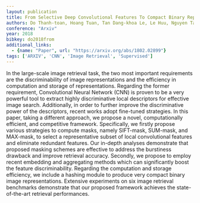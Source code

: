 ```yaml
---
layout: publication
title: From Selective Deep Convolutional Features To Compact Binary Representations For Image Retrieval
authors: Do Thanh-toan, Hoang Tuan, Tan Dang-khoa Le, Le Huu, Nguyen Tam V., Cheung Ngai-man
conference: "Arxiv"
year: 2018
bibkey: do2018from
additional_links:
  - {name: "Paper", url: "https://arxiv.org/abs/1802.02899"}
tags: ['ARXIV', 'CNN', 'Image Retrieval', 'Supervised']
---
```

In the large-scale image retrieval task, the two most important requirements are the discriminability of image representations and the efficiency in computation and storage of representations. Regarding the former requirement, Convolutional Neural Network (CNN) is proven to be a very powerful tool to extract highly discriminative local descriptors for effective image search. Additionally, in order to further improve the discriminative power of the descriptors, recent works adopt fine-tuned strategies. In this paper, taking a different approach, we propose a novel, computationally efficient, and competitive framework. Specifically, we firstly propose various strategies to compute masks, namely SIFT-mask, SUM-mask, and MAX-mask, to select a representative subset of local convolutional features and eliminate redundant features. Our in-depth analyses demonstrate that proposed masking schemes are effective to address the burstiness drawback and improve retrieval accuracy. Secondly, we propose to employ recent embedding and aggregating methods which can significantly boost the feature discriminability. Regarding the computation and storage efficiency, we include a hashing module to produce very compact binary image representations. Extensive experiments on six image retrieval benchmarks demonstrate that our proposed framework achieves the state-of-the-art retrieval performances.
